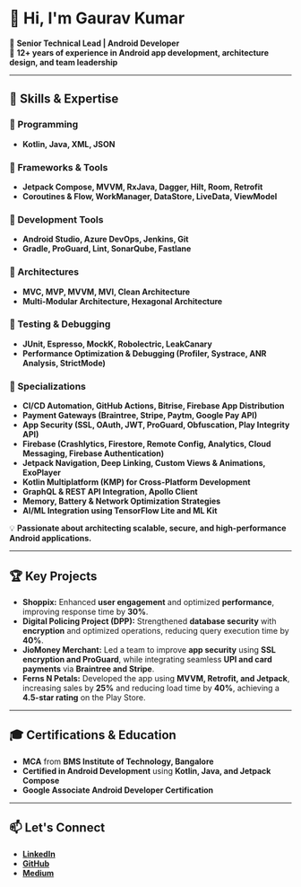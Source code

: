 # 👋 Hi, I'm Gaurav Kumar

🚀 **Senior Technical Lead | Android Developer**  
📱 **12+ years of experience in Android app development, architecture design, and team leadership**

---

## 🔧 Skills & Expertise

### 📌 Programming
- **Kotlin, Java, XML, JSON**  

### 📌 Frameworks & Tools
- **Jetpack Compose, MVVM, RxJava, Dagger, Hilt, Room, Retrofit**  
- **Coroutines & Flow, WorkManager, DataStore, LiveData, ViewModel**  

### 📌 Development Tools
- **Android Studio, Azure DevOps, Jenkins, Git**  
- **Gradle, ProGuard, Lint, SonarQube, Fastlane**  

### 📌 Architectures
- **MVC, MVP, MVVM, MVI, Clean Architecture**  
- **Multi-Modular Architecture, Hexagonal Architecture**  

### 📌 Testing & Debugging
- **JUnit, Espresso, MockK, Robolectric, LeakCanary**  
- **Performance Optimization & Debugging (Profiler, Systrace, ANR Analysis, StrictMode)**  

### 📌 Specializations
- **CI/CD Automation, GitHub Actions, Bitrise, Firebase App Distribution**  
- **Payment Gateways (Braintree, Stripe, Paytm, Google Pay API)**  
- **App Security (SSL, OAuth, JWT, ProGuard, Obfuscation, Play Integrity API)**  
- **Firebase (Crashlytics, Firestore, Remote Config, Analytics, Cloud Messaging, Firebase Authentication)**  
- **Jetpack Navigation, Deep Linking, Custom Views & Animations, ExoPlayer**  
- **Kotlin Multiplatform (KMP) for Cross-Platform Development**  
- **GraphQL & REST API Integration, Apollo Client**  
- **Memory, Battery & Network Optimization Strategies**  
- **AI/ML Integration using TensorFlow Lite and ML Kit**  

💡 **Passionate about architecting scalable, secure, and high-performance Android applications.**  

---

## 🏆 Key Projects

- **Shoppix:** Enhanced **user engagement** and optimized **performance**, improving response time by **30%**.  
- **Digital Policing Project (DPP):** Strengthened **database security** with **encryption** and optimized operations, reducing query execution time by **40%**.  
- **JioMoney Merchant:** Led a team to improve **app security** using **SSL encryption and ProGuard**, while integrating seamless **UPI and card payments** via **Braintree and Stripe**.  
- **Ferns N Petals:** Developed the app using **MVVM, Retrofit, and Jetpack**, increasing sales by **25%** and reducing load time by **40%**, achieving a **4.5-star rating** on the Play Store.  

---

## 🎓 Certifications & Education

- **MCA** from **BMS Institute of Technology, Bangalore**  
- **Certified in Android Development** using **Kotlin, Java, and Jetpack Compose**  
- **Google Associate Android Developer Certification**  

---

## 📫 Let's Connect
- **[LinkedIn](https://www.linkedin.com/in/gauravdubey86/)**  
- **[GitHub](https://github.com/gauravdubey)**  
- **[Medium](https://medium.com/@i.gauravdubey)**  
